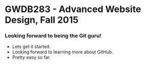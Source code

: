 # GWDB283 - Advanced Website Design, Fall 2015
### Looking forward to being the Git guru!
* Lets get it started.
* Looking forward to learning more about GitHub.
* Pretty easy so far.

